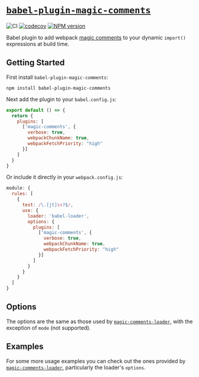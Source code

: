 # [`babel-plugin-magic-comments`](https://www.npmjs.com/package/babel-plugin-magic-comments)

![CI](https://github.com/morganney/babel-plugin-magic-comments/actions/workflows/ci.yml/badge.svg)
[![codecov](https://codecov.io/gh/morganney/babel-plugin-magic-comments/branch/main/graph/badge.svg?token=92J7AMZH8N)](https://codecov.io/gh/morganney/babel-plugin-magic-comments)
[![NPM version](https://img.shields.io/npm/v/babel-plugin-magic-comments.svg)](https://www.npmjs.com/package/babel-plugin-magic-comments)

Babel plugin to add webpack [magic comments](https://webpack.js.org/api/module-methods/#magic-comments) to your dynamic `import()` expressions at build time.

## Getting Started

First install `babel-plugin-magic-comments`:

```
npm install babel-plugin-magic-comments
```

Next add the plugin to your `babel.config.js`:

```js
export default () => {
  return {
    plugins: [
      ['magic-comments', {
        verbose: true,
        webpackChunkName: true,
        webpackFetchPriority: "high"
      }]
    ]
  }
}
```

Or include it directly in your `webpack.config.js`:

```js
module: {
  rules: [
    {
      test: /\.[jt]sx?$/,
      use: {
        loader: 'babel-loader',
        options: {
          plugins: [
            ['magic-comments', {
              verbose: true,
              webpackChunkName: true,
              webpackFetchPriority: "high"
            }]
          ]
        }
      }
    }
  ]
}
```

## Options

The options are the same as those used by [`magic-comments-loader`](https://github.com/morganney/magic-comments-loader#options), with the exception of `mode` (not supported).

## Examples

For some more usage examples you can check out the ones provided by [`magic-comments-loader`](https://github.com/morganney/magic-comments-loader#examples), particularly the loader's `options`.
